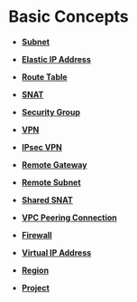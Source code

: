 # Basic Concepts<a name="en-us_topic_0030969422"></a>

-   **[Subnet](subnet.md)**  

-   **[Elastic IP Address](elastic-ip-address.md)**  

-   **[Route Table](route-table.md)**  

-   **[SNAT](snat.md)**  

-   **[Security Group](security-group.md)**  

-   **[VPN](vpn.md)**  

-   **[IPsec VPN](ipsec-vpn.md)**  

-   **[Remote Gateway](remote-gateway.md)**  

-   **[Remote Subnet](remote-subnet.md)**  

-   **[Shared SNAT](shared-snat.md)**  

-   **[VPC Peering Connection](vpc-peering-connection.md)**  

-   **[Firewall](firewall.md)**  

-   **[Virtual IP Address](virtual-ip-address.md)**  

-   **[Region](region.md)**  

-   **[Project](project.md)**  


